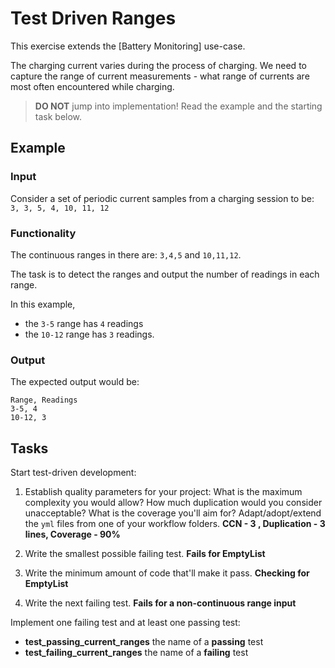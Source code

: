 # Test Driven Ranges

This exercise extends the [Battery Monitoring] use-case.

The charging current varies during the process of charging.
We need to capture the range of current measurements -
what range of currents are most often encountered while charging.

> **DO NOT** jump into implementation! Read the example and the starting task below.

## Example

### Input

Consider a set of periodic current samples from a charging session to be:
`3, 3, 5, 4, 10, 11, 12`

### Functionality

The continuous ranges in there are: `3,4,5` and `10,11,12`.

The task is to detect the ranges and
output the number of readings in each range.

In this example,

- the `3-5` range has `4` readings
- the `10-12` range has `3` readings.

### Output

The expected output would be:

```
Range, Readings
3-5, 4
10-12, 3
```

## Tasks

Start test-driven development:

1. Establish quality parameters for your project: What is the maximum complexity you would allow? How much duplication would you consider unacceptable? What is the coverage you'll aim for?
Adapt/adopt/extend the `yml` files from one of your workflow folders.
**CCN - 3 , Duplication - 3 lines, Coverage - 90%**

1. Write the smallest possible failing test.
**Fails for EmptyList**

1. Write the minimum amount of code that'll make it pass.
**Checking for EmptyList**

1. Write the next failing test.
**Fails for a non-continuous range input**

Implement one failing test and at least one passing test:

- **test_passing_current_ranges** the name of a **passing** test
- **test_failing_current_ranges** the name of a **failing** test
